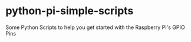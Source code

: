 # python-pi-simple-scripts
Some Python Scripts to help you get started with the Raspberry PI's GPIO Pins

